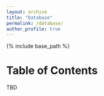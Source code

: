 ```yaml
---
layout: archive
title: "Database"
permalink: /database/
author_profile: true
---
```


{% include base_path %}

# Table of Contents


TBD
